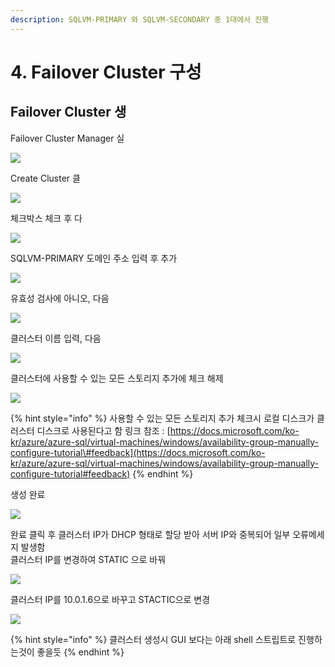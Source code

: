 ```yaml
---
description: SQLVM-PRIMARY 와 SQLVM-SECONDARY 중 1대에서 진행
---
```


# 4. Failover Cluster 구성

## Failover Cluster 생

Failover Cluster Manager 실

![](../../../.gitbook/assets/sqlvm-primary-cluster.png)

Create Cluster 클

![](../../../.gitbook/assets/sqlvm-primary-cluster2.png)

체크박스 체크 후 다

![](../../../.gitbook/assets/sqlvm-primary-cluster3.png)

SQLVM-PRIMARY 도메인 주소 입력 후 추가

![](../../../.gitbook/assets/sqlvm-primary-cluster4.png)

유효성 검사에 아니오, 다음 

![](../../../.gitbook/assets/sqlvm-primary-cluster5%20%281%29.png)

클러스터 이름 입력, 다음 

![](../../../.gitbook/assets/sqlvm-primary-cluster6%20%281%29.png)

클러스터에 사용할 수 있는 모든 스토리지 추가에 체크 해제 

![](../../../.gitbook/assets/sqlvm-primary-cluster7.png)

{% hint style="info" %}
사용할 수 있는 모든 스토리지 추가 체크시 로컬 디스크가 클러스터 디스크로 사용된다고 함     링크 참조 : [https://docs.microsoft.com/ko-kr/azure/azure-sql/virtual-machines/windows/availability-group-manually-configure-tutorial\#feedback](https://docs.microsoft.com/ko-kr/azure/azure-sql/virtual-machines/windows/availability-group-manually-configure-tutorial#feedback) 
{% endhint %}

생성 완료 

![](../../../.gitbook/assets/sqlvm-primary-cluster8.png)

완료 클릭 후 클러스터 IP가 DHCP 형태로 할당 받아 서버 IP와 중복되어 일부 오류메세지 발생함  
클러스터 IP를 변경하여 STATIC 으로 바꿔  


![](../../../.gitbook/assets/sqlvm-primary-cluster9.png)

클러스터 IP를 10.0.1.6으로 바꾸고 STACTIC으로 변경

![](../../../.gitbook/assets/sqlvm-primary-cluster10.png)

{% hint style="info" %}
클러스터 생성시 GUI 보다는 아래 shell 스트립트로 진행하는것이 좋을듯
{% endhint %}

```text

```

